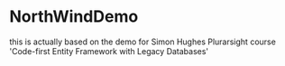 # NorthWindDemo

this is actually based on the demo for Simon Hughes Plurarsight course 'Code-first Entity Framework with Legacy Databases'
